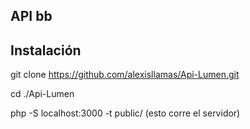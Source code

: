 ## API bb

## Instalación

git clone https://github.com/alexisllamas/Api-Lumen.git 

cd ./Api-Lumen

php -S localhost:3000 -t public/ (esto corre el servidor)


